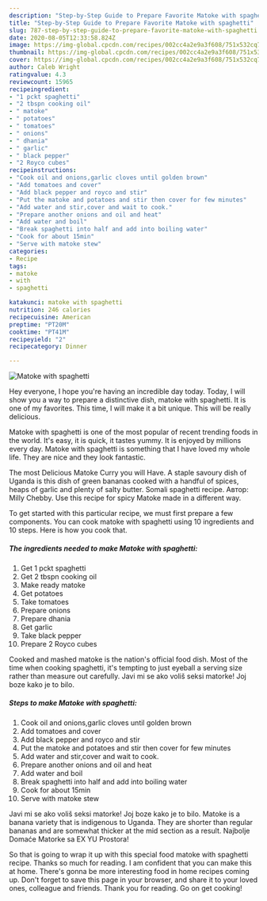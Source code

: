 ```yaml
---
description: "Step-by-Step Guide to Prepare Favorite Matoke with spaghetti"
title: "Step-by-Step Guide to Prepare Favorite Matoke with spaghetti"
slug: 787-step-by-step-guide-to-prepare-favorite-matoke-with-spaghetti
date: 2020-08-05T12:33:58.824Z
image: https://img-global.cpcdn.com/recipes/002cc4a2e9a3f608/751x532cq70/matoke-with-spaghetti-recipe-main-photo.jpg
thumbnail: https://img-global.cpcdn.com/recipes/002cc4a2e9a3f608/751x532cq70/matoke-with-spaghetti-recipe-main-photo.jpg
cover: https://img-global.cpcdn.com/recipes/002cc4a2e9a3f608/751x532cq70/matoke-with-spaghetti-recipe-main-photo.jpg
author: Caleb Wright
ratingvalue: 4.3
reviewcount: 15965
recipeingredient:
- "1 pckt spaghetti"
- "2 tbspn cooking oil"
- " matoke"
- " potatoes"
- " tomatoes"
- " onions"
- " dhania"
- " garlic"
- " black pepper"
- "2 Royco cubes"
recipeinstructions:
- "Cook oil and onions,garlic cloves until golden brown"
- "Add tomatoes and cover"
- "Add black pepper and royco and stir"
- "Put the matoke and potatoes and stir then cover for few minutes"
- "Add water and stir,cover and wait to cook."
- "Prepare another onions and oil and heat"
- "Add water and boil"
- "Break spaghetti into half and add into boiling water"
- "Cook for about 15min"
- "Serve with matoke stew"
categories:
- Recipe
tags:
- matoke
- with
- spaghetti

katakunci: matoke with spaghetti 
nutrition: 246 calories
recipecuisine: American
preptime: "PT20M"
cooktime: "PT41M"
recipeyield: "2"
recipecategory: Dinner

---
```



![Matoke with spaghetti](https://img-global.cpcdn.com/recipes/002cc4a2e9a3f608/751x532cq70/matoke-with-spaghetti-recipe-main-photo.jpg)

Hey everyone, I hope you're having an incredible day today. Today, I will show you a way to prepare a distinctive dish, matoke with spaghetti. It is one of my favorites. This time, I will make it a bit unique. This will be really delicious.

Matoke with spaghetti is one of the most popular of recent trending foods in the world. It's easy, it is quick, it tastes yummy. It is enjoyed by millions every day. Matoke with spaghetti is something that I have loved my whole life. They are nice and they look fantastic.

The most Delicious Matoke Curry you will Have. A staple savoury dish of Uganda is this dish of green bananas cooked with a handful of spices, heaps of garlic and plenty of salty butter. Somali spaghetti recipe. Автор: Milly Chebby. Use this recipe for spicy Matoke made in a different way.


To get started with this particular recipe, we must first prepare a few components. You can cook matoke with spaghetti using 10 ingredients and 10 steps. Here is how you cook that.

<!--inarticleads1-->

##### The ingredients needed to make Matoke with spaghetti:

1. Get 1 pckt spaghetti
1. Get 2 tbspn cooking oil
1. Make ready  matoke
1. Get  potatoes
1. Take  tomatoes
1. Prepare  onions
1. Prepare  dhania
1. Get  garlic
1. Take  black pepper
1. Prepare 2 Royco cubes


Cooked and mashed matoke is the nation&#39;s official food dish. Most of the time when cooking spaghetti, it&#39;s tempting to just eyeball a serving size rather than measure out carefully. Javi mi se ako voliš seksi matorke! Joj boze kako je to bilo. 

<!--inarticleads2-->

##### Steps to make Matoke with spaghetti:

1. Cook oil and onions,garlic cloves until golden brown
1. Add tomatoes and cover
1. Add black pepper and royco and stir
1. Put the matoke and potatoes and stir then cover for few minutes
1. Add water and stir,cover and wait to cook.
1. Prepare another onions and oil and heat
1. Add water and boil
1. Break spaghetti into half and add into boiling water
1. Cook for about 15min
1. Serve with matoke stew


Javi mi se ako voliš seksi matorke! Joj boze kako je to bilo. Matoke is a banana variety that is indigenous to Uganda. They are shorter than regular bananas and are somewhat thicker at the mid section as a result. Najbolje Domaće Matorke sa EX YU Prostora! 

So that is going to wrap it up with this special food matoke with spaghetti recipe. Thanks so much for reading. I am confident that you can make this at home. There's gonna be more interesting food in home recipes coming up. Don't forget to save this page in your browser, and share it to your loved ones, colleague and friends. Thank you for reading. Go on get cooking!
